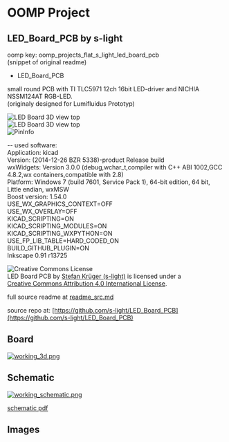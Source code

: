 # OOMP Project  
## LED_Board_PCB  by s-light  
  
oomp key: oomp_projects_flat_s_light_led_board_pcb  
(snippet of original readme)  
  
- LED_Board_PCB  
  
small round PCB with TI TLC5971 12ch 16bit LED-driver and NICHIA NSSM124AT RGB-LED.    
(originaly designed for Lumifluidus Prototyp)  
  
  
![LED Board 3D view top](export/LED_Board_PCB_brd_3D.png)  
![LED Board 3D view top](export/LED_Board_PCB_brd_3D_2.png)  
![PinInfo](doc/LED_Board_PinInfo.png)  
  
<!-- file format / software information -->  
-- used software:    
    Application: kicad    
    Version: (2014-12-26 BZR 5338)-product Release build    
    wxWidgets: Version 3.0.0 (debug,wchar_t,compiler with C++ ABI 1002,GCC 4.8.2,wx containers,compatible with 2.8)      
    Platform: Windows 7 (build 7601, Service Pack 1), 64-bit edition, 64 bit, Little endian, wxMSW    
    Boost version: 1.54.0    
        USE_WX_GRAPHICS_CONTEXT=OFF    
        USE_WX_OVERLAY=OFF    
        KICAD_SCRIPTING=ON    
        KICAD_SCRIPTING_MODULES=ON    
        KICAD_SCRIPTING_WXPYTHON=ON    
        USE_FP_LIB_TABLE=HARD_CODED_ON    
        BUILD_GITHUB_PLUGIN=ON  
    Inkscape 0.91 r13725  
  
<!-- License info -->  
![Creative Commons License](https://i.creativecommons.org/l/by/4.0/88x31.png)     
LED Board PCB by [Stefan Krüger (s-light)](https://github.com/s-light/LED_Board_PCB) is licensed under a    
[Creative Commons Attribution 4.0 International License](http://creativecommons.org/licenses/by/4.0/).  
  
  full source readme at [readme_src.md](readme_src.md)  
  
source repo at: [https://github.com/s-light/LED_Board_PCB](https://github.com/s-light/LED_Board_PCB)  
## Board  
  
[![working_3d.png](working_3d_600.png)](working_3d.png)  
## Schematic  
  
[![working_schematic.png](working_schematic_600.png)](working_schematic.png)  
  
[schematic pdf](working_schematic.pdf)  
## Images  
